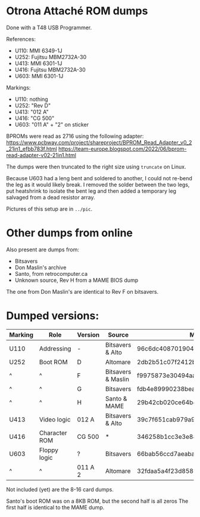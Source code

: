 # Otrona Attaché ROM dumps

Done with a T48 USB Programmer.

References:
* U110: MMI 6349-1J
* U252: Fujitsu MBM2732A-30
* U413: MMI 6301-1J
* U416: Fujitsu MBM2732A-30
* U603: MMI 6301-1J

Markings:
* U110: nothing
* U252: "Rev D"
* U413: "012 A"
* U416: "CG 500"
* U603: "011 A" + "2" on sticker

BPROMs were read as 2716 using the following adapter:
https://www.pcbway.com/project/shareproject/BPROM_Read_Adapter_v0_2_21in1_efbb783f.html
https://team-europe.blogspot.com/2022/06/bprom-read-adapter-v02-21in1.html

The dumps were then truncated to the right size using `truncate` on Linux.

Because U603 had a leng bent and soldered to another, I could not re-bend the leg as it would likely break.
I removed the solder between the two legs, put heatshrink to isolate the bent leg and then added a temporary leg salvaged from a dead resistor array.

Pictures of this setup are in `../pic`.

# Other dumps from online

Also present are dumps from:
* Bitsavers
* Don Maslin's archive
* Santo, from retrocomputer.ca
* Unknown source, Rev H from a MAME BIOS dump

The one from Don Maslin's are identical to Rev F on bitsavers.

# Dumped versions:

| Marking | Role          | Version | Source             | MD5                              |
| ------- | ------------- | ------- | ------------------ | -------------------------------- |
|   U110  | Addressing    | -       | Bitsavers & Alto   | 96c6dc408701904ad929c7ec9211a7ca |
|   U252  | Boot ROM      | D       | Altomare           | 2db2b51c07f2412b51531a3d4c3c21b1 |
|     ^   | ^             | F       | Bitsavers & Maslin | f9975873e30494aae32c8cb5385156a4 |
|     ^   | ^             | G       | Bitsavers          | fdb4e89990238beabdd423f8868203b9 |
|     ^   | ^             | H       | Santo & MAME       | 29b42cb020ce64b4a7e7accb5bf182db |
|   U413  | Video logic   | 012 A   | Bitsavers & Alto   | 39c7f651cab979a9ec576608675d0c91 |
|   U416  | Character ROM | CG 500  | *                  | 346258b1cc3e3e88fa7e7e0b6a1984e7 |
|   U603  | Floppy logic  | ?       | Bitsavers          | 66bab56ccd7aeaba863f99ed0a2ede0c |
|     ^   | ^             | 011 A 2 | Altomare           | 32fdaa5a4f23d858cf3578df0564e145 |

Not included (yet) are the 8-16 card dumps.

Santo's boot ROM was on a 8KB ROM, but the second half is all zeros
The first half is identical to the MAME dump.
